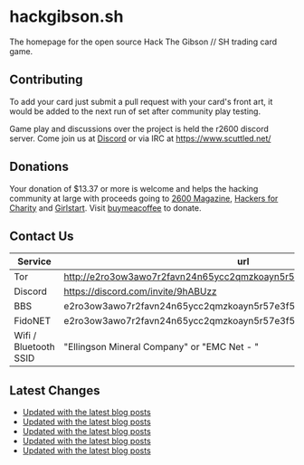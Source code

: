 # hackgibson.sh
The homepage for the open source Hack The Gibson // SH trading card game.


## Contributing

To add your card just submit a pull request with your card's front art, it would be added to the next run of set after community play testing.

Game play and discussions over the project is held the r2600 discord server. Come join us at [Discord](https://discord.com/invite/9hABUzz) or via IRC at https://www.scuttled.net/


## Donations

Your donation of $13.37 or more is welcome and helps the hacking community at large with proceeds going to [2600 Magazine](https://2600.com/), [Hackers for Charity](https://hackersforcharity.org) and [Girlstart](https://girlstart.org).  Visit [buymeacoffee](https://www.buymeacoffee.com/hackgibson.sh) to donate.


## Contact Us

Service | url
-|-
Tor | http://e2ro3ow3awo7r2favn24n65ycc2qmzkoayn5r57e3f56nvjwdcgg32ad.onion
Discord | https://discord.com/invite/9hABUzz
BBS | e2ro3ow3awo7r2favn24n65ycc2qmzkoayn5r57e3f56nvjwdcgg32ad.onion:23
FidoNET | e2ro3ow3awo7r2favn24n65ycc2qmzkoayn5r57e3f56nvjwdcgg32ad.onion:24554
Wifi / Bluetooth SSID | "Ellingson Mineral Company" or "EMC Net - <fidonet address>"

## Latest Changes
<!-- BLOG-POST-LIST:START -->
- [Updated with the latest blog posts](https://github.com/DFW2600/hackgibson.sh/commit/511c0e811a2ce93349a5da3fecce61ca4ea79979)
- [Updated with the latest blog posts](https://github.com/DFW2600/hackgibson.sh/commit/5d0b6cf6ea0b765c48ec58ec1bd93ba931168a51)
- [Updated with the latest blog posts](https://github.com/DFW2600/hackgibson.sh/commit/783dedbf71ca783f4071ecb506c9c8e714bb5de7)
- [Updated with the latest blog posts](https://github.com/DFW2600/hackgibson.sh/commit/b2980bfeec04f39d2e3b25bfb6425534624b1cff)
- [Updated with the latest blog posts](https://github.com/DFW2600/hackgibson.sh/commit/1fb977435ae3a20a89ac3fabcd0af26f66e2b499)
<!-- BLOG-POST-LIST:END -->
